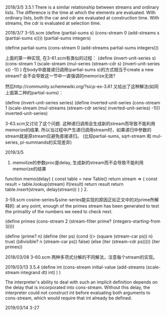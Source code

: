 2018/3/5
3.5.1
There is a similar relationship between streams and ordinary lists.
The difference is the time at which the elements are evaluated.
With ordinary lists, both the car and cdr are evaluated at construction time.
With streams, the cdr is evaluated at selection time.

2018/3/7
3-55.scm
(define (partial-sums s)
  (cons-stream 0 (add-streams s (partial-sums s))))
(partial-sums integers)

(define partial-sums
  (cons-stream 0 (add-streams partial-sums integers)))

上面的第一种实现, 在3-61.scm有类似的过程：
(define (invert-unit-series s)
  (cons-stream 1 (scale-stream (mul-series (stream-cdr s) (invert-unit-series s)) -1))
)
在body中直接递归调用(partial-sums s)的方式相当于create a new stream?
会不会导致这一节中一直强调的memorize无效?

然后http://community.schemewiki.org/?sicp-ex-3.61
又给出了这种解法(如同上面第二种的partial-sums)：

(define (invert-unit-series series)
  (define inverted-unit-series
    (cons-stream 1 (scale-stream (mul-streams (stream-cdr series)
                                              inverted-unit-series)
                                 -1)))
  inverted-unit-series)

3-63.scm又讨论了这个问题. 这种递归调用会生成新的stream而导致不能利用memorize的结果.
所以当过程中产生递归调用stream时，如果递归中参数的stream就是原stream应避免直接递归。
(比较partial-sums, sqrt-stream 和 mul-series, pi-summands的实现差异)

2019/3/5
1. memolize的参数proc是delay, 生成新的stream而不会导致不能利用memorize的结果

  function memo(delay) {
    const table = new Table()
    return stream => {
      const result = table.lookup(stream)
      if(result) return result
      return table.insert(stream, delay(stream))
    }
  }
2.

3-59.scm
cosine-series与sine-series能实现的原因正如正文中的对prime所解释的:
at any point, enough of the primes stream has been generated
to test the primality of the numbers we need to check next.

(define primes
  (cons-stream
   2
   (stream-filter prime? (integers-starting-from 3))))

(define (prime? n)
  (define (iter ps)
    (cond ((> (square (stream-car ps)) n) true)
          ((divisible? n (stream-car ps)) false)
          (else (iter (stream-cdr ps)))))
  (iter primes))

2018/03/08
3-60.scm
两种多项式分解的不同解法，注意每个stream的实现。

2019/03/13
3.5.4
(define int
  (cons-stream initial-value
    (add-streams (scale-stream integrand dt) int)
  )
)

The interpreter's ability to deal with such an implicit definition depends on
the delay that is incorporated into cons-stream. Without this delay, the interpreter
could not construct int before evaluating both arguments to cons-stream, which would
require that int already be defined.

2019/03/14
3-27
